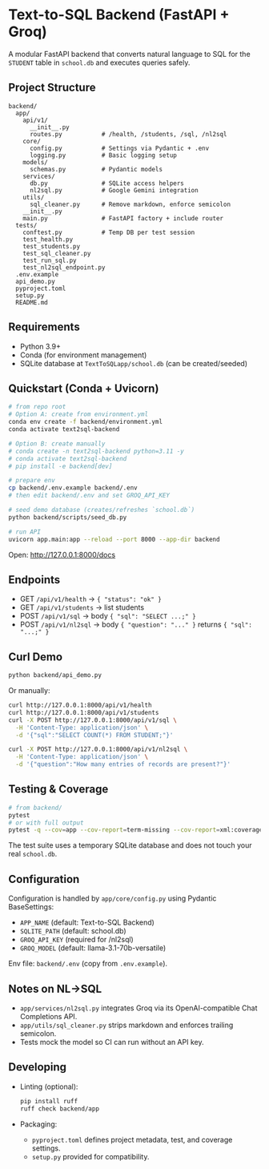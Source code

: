 # Text-to-SQL Backend (FastAPI + Groq)

A modular FastAPI backend that converts natural language to SQL for the `STUDENT` table in `school.db` and executes queries safely.

## Project Structure

```
backend/
  app/
    api/v1/
      __init__.py
      routes.py           # /health, /students, /sql, /nl2sql
    core/
      config.py           # Settings via Pydantic + .env
      logging.py          # Basic logging setup
    models/
      schemas.py          # Pydantic models
    services/
      db.py               # SQLite access helpers
      nl2sql.py           # Google Gemini integration
    utils/
      sql_cleaner.py      # Remove markdown, enforce semicolon
    __init__.py
    main.py               # FastAPI factory + include router
  tests/
    conftest.py           # Temp DB per test session
    test_health.py
    test_students.py
    test_sql_cleaner.py
    test_run_sql.py
    test_nl2sql_endpoint.py
  .env.example
  api_demo.py
  pyproject.toml
  setup.py
  README.md
```

## Requirements

- Python 3.9+
- Conda (for environment management)
- SQLite database at `TextToSQLapp/school.db` (can be created/seeded)

## Quickstart (Conda + Uvicorn)

```bash
# from repo root
# Option A: create from environment.yml
conda env create -f backend/environment.yml
conda activate text2sql-backend

# Option B: create manually
# conda create -n text2sql-backend python=3.11 -y
# conda activate text2sql-backend
# pip install -e backend[dev]

# prepare env
cp backend/.env.example backend/.env
# then edit backend/.env and set GROQ_API_KEY

# seed demo database (creates/refreshes `school.db`)
python backend/scripts/seed_db.py

# run API
uvicorn app.main:app --reload --port 8000 --app-dir backend
```

Open: http://127.0.0.1:8000/docs

## Endpoints

- GET `/api/v1/health` → `{ "status": "ok" }`
- GET `/api/v1/students` → list students
- POST `/api/v1/sql` → body `{ "sql": "SELECT ...;" }`
- POST `/api/v1/nl2sql` → body `{ "question": "..." }` returns `{ "sql": "...;" }`

## Curl Demo

```bash
python backend/api_demo.py
```

Or manually:

```bash
curl http://127.0.0.1:8000/api/v1/health
curl http://127.0.0.1:8000/api/v1/students
curl -X POST http://127.0.0.1:8000/api/v1/sql \
  -H 'Content-Type: application/json' \
  -d '{"sql":"SELECT COUNT(*) FROM STUDENT;"}'

curl -X POST http://127.0.0.1:8000/api/v1/nl2sql \
  -H 'Content-Type: application/json' \
  -d '{"question":"How many entries of records are present?"}'
```

## Testing & Coverage

```bash
# from backend/
pytest
# or with full output
pytest -q --cov=app --cov-report=term-missing --cov-report=xml:coverage.xml
```

The test suite uses a temporary SQLite database and does not touch your real `school.db`.

## Configuration

Configuration is handled by `app/core/config.py` using Pydantic BaseSettings:

- `APP_NAME` (default: Text-to-SQL Backend)
- `SQLITE_PATH` (default: school.db)
- `GROQ_API_KEY` (required for /nl2sql)
- `GROQ_MODEL` (default: llama-3.1-70b-versatile)

Env file: `backend/.env` (copy from `.env.example`).

## Notes on NL→SQL

- `app/services/nl2sql.py` integrates Groq via its OpenAI-compatible Chat Completions API.
- `app/utils/sql_cleaner.py` strips markdown and enforces trailing semicolon.
- Tests mock the model so CI can run without an API key.

## Developing

- Linting (optional):
  ```bash
  pip install ruff
  ruff check backend/app
  ```

- Packaging:
  - `pyproject.toml` defines project metadata, test, and coverage settings.
  - `setup.py` provided for compatibility.

